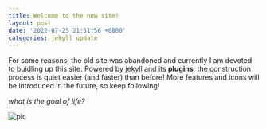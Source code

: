 ```yaml
---
title: Welcome to the new site!
layout: post
date: '2022-07-25 21:51:56 +0800'
categories: jekyll update
---
```


For some reasons, the old site was abandoned and  currently I am devoted to buidling up this site.
Powered by [jekyll](http://https://jekyllrb.com) and its **plugins**, the construction process is quiet easier (and faster) than before!
More features and icons will be introduced in the future, so keep following!

*what is the goal of life?*

![pic](https://n.sinaimg.cn/spider2021426/320/w960h960/20210426/c636-kphwumr1638688.jpg)
